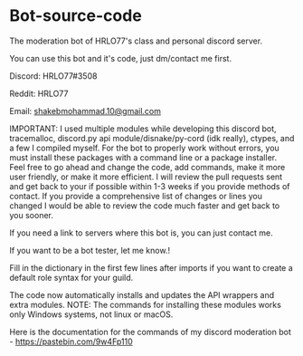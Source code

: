 # Bot-source-code


The moderation bot of HRLO77's class and personal discord server.


You can use this bot and it's code, just dm/contact me first.
 
Discord: HRLO77#3508
 
Reddit: HRLO77
 
Email: shakebmohammad.10@gmail.com
 
IMPORTANT: I used multiple modules while developing this discord bot, tracemalloc, discord.py api module/disnake/py-cord (idk really), ctypes, and a few I compiled myself. For the bot to properly work without errors, you must install these packages with a command line or a package installer. Feel free to go ahead and change the code, add commands, make it more user friendly, or make it more efficient.
I will review the pull requests sent and get back to your if possible within 1-3 weeks if you provide methods of contact. If you provide a comprehensive list of changes or lines you changed I would be able to review the code much faster and get back to you sooner.

If you need a link to servers where this bot is, you can just contact me.

If you want to be a bot tester, let me know.!

Fill in the dictionary in the first few lines after imports if you want to create a default role syntax for your guild.

The code now automatically installs and updates the API wrappers and extra modules. NOTE: The commands for installing these modules works only Windows systems, not linux or macOS.



Here is the documentation for the commands of my discord moderation bot - https://pastebin.com/9w4Fp110
